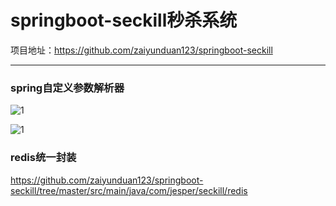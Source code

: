 # springboot-seckill秒杀系统

项目地址：https://github.com/zaiyunduan123/springboot-seckill

---

### spring自定义参数解析器

![1](https://git-markdown.oss-cn-beijing.aliyuncs.com/java/20190925172645.png)

![1](https://git-markdown.oss-cn-beijing.aliyuncs.com/java/20190925172802.png)

### redis统一封装

https://github.com/zaiyunduan123/springboot-seckill/tree/master/src/main/java/com/jesper/seckill/redis

